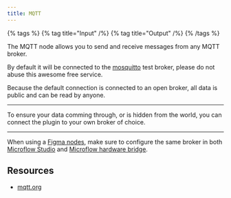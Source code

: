 ```yaml
---
title: MQTT
---
```


{% tags %}
  {% tag title="Input" /%}
  {% tag title="Output" /%}
{% /tags %}

The MQTT node allows you to send and receive messages from any MQTT broker.

By default it will be connected to the [mosquitto](https://mosquitto.org/) test broker, please do not abuse this awesome free service.

Because the default connection is connected to an open broker, all data is public and can be read by anyone.

---

To ensure your data comming through, or is hidden from the world, you can connect the plugin to your own broker of choice.

---

When using a [Figma nodes](/docs/microflow-studio/nodes/figma), make sure to configure the same broker in both [Microflow Studio](/docs/microflow-studio) and [Microflow hardware bridge](/docs/microflow-hardware-bridge).

## Resources

- [mqtt.org](https://mqtt.org/)
